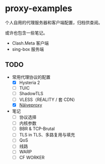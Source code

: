 # proxy-examples

个人自用的代理服务器和客户端配置，归档供查阅。

或许也包含一些笔记。

- Clash.Meta 客户端
- sing-box 服务端

## TODO

- 常用代理协议的配置
  - [x] Hysteria 2
  - [ ] TUIC
  - [ ] ShadowTLS
  - [ ] VLESS（REALITY / 套 CDN）
  - [x] [Näiveproxy](./docs/protocols/naiveproxy.md)
- 笔记
  - [ ] 协议选择
  - [ ] 内核参数
  - [ ] BBR & TCP-Brutal
  - [ ] TLS in TLS、多路复用与填充
  - [ ] QoS
  - [ ] 线路
  - [ ] WARP
  - [ ] CF WORKER